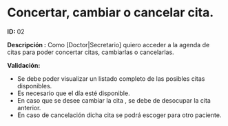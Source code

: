 # Concertar, cambiar o cancelar cita.
**ID:** 02 

**Descripción :** 
Como [Doctor|Secretario] quiero acceder a la agenda de citas para poder concertar citas, cambiarlas o cancelarlas.

**Validación:**
* Se debe poder visualizar un listado completo de las posibles citas disponibles.
* Es necesario que el día esté disponible.
* En caso que se desee cambiar la cita , se debe de desocupar la cita anterior.
* En caso de cancelación dicha cita se podrá escoger para otro paciente.
